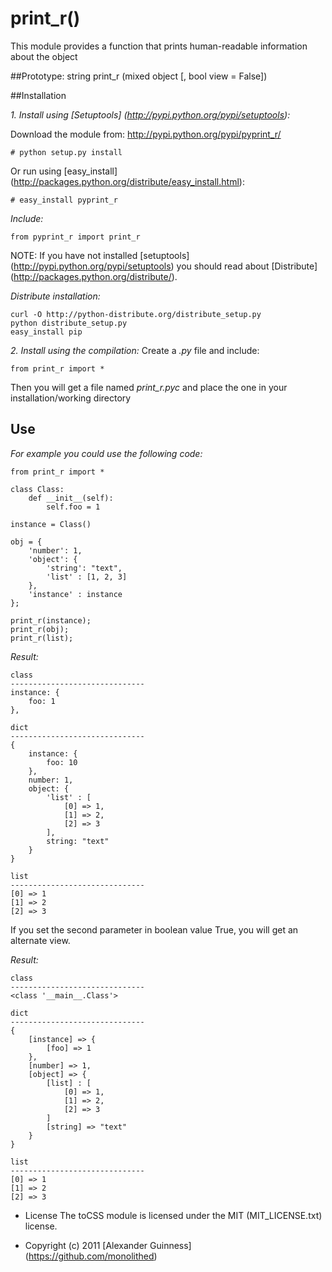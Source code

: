 # print_r()

This module provides a function that prints human-readable information about the object

##Prototype:
	string print_r (mixed object [, bool view = False])

##Installation

*1. Install using [Setuptools] (http://pypi.python.org/pypi/setuptools):*

Download the module from: http://pypi.python.org/pypi/pyprint_r/

	# python setup.py install

Or run using [easy_install] (http://packages.python.org/distribute/easy_install.html):

	# easy_install pyprint_r

*Include:*

	from pyprint_r import print_r

NOTE: If you have not installed [setuptools] (http://pypi.python.org/pypi/setuptools) you should read about [Distribute] (http://packages.python.org/distribute/).

*Distribute installation:*

	curl -O http://python-distribute.org/distribute_setup.py
	python distribute_setup.py
	easy_install pip

*2. Install using the compilation:*
Create a *.py* file and include:

	from print_r import *

Then you will get a file named *print_r.pyc* and place the one in your installation/working directory

## Use
*For example you could use the following code:*

	from print_r import *

	class Class:
		def __init__(self):
			self.foo = 1

	instance = Class()

	obj = {
		'number': 1,
		'object': {
			'string': "text",
			'list' : [1, 2, 3]
		},
		'instance' : instance
	};

	print_r(instance);
	print_r(obj);
	print_r(list);

*Result:*

	class
	------------------------------
	instance: {
		foo: 1
	},

	dict
	------------------------------
	{
		instance: {
			foo: 10
		},
		number: 1,
		object: {
			'list' : [
				[0] => 1,
				[1] => 2,
				[2] => 3
			],
			string: "text"
		}
	}

	list
	------------------------------
	[0] => 1
	[1] => 2
	[2] => 3

If you set the second parameter <view> in boolean value True, you will get an alternate view.<br />

*Result:*

	class
	------------------------------
	<class '__main__.Class'>

	dict
	------------------------------
	{
		[instance] => {
			[foo] => 1
		},
		[number] => 1,
		[object] => {
			[list] : [
				[0] => 1,
				[1] => 2,
				[2] => 3
			]
			[string] => "text"
		}
	}

	list
	------------------------------
	[0] => 1
	[1] => 2
	[2] => 3


* License
    The toCSS module is licensed under the MIT (MIT_LICENSE.txt) license.

* Copyright (c) 2011 [Alexander Guinness] (https://github.com/monolithed)
